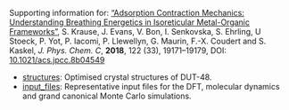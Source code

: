 Supporting information for: [“Adsorption Contraction Mechanics: Understanding Breathing Energetics in Isoreticular Metal-Organic Frameworks”](https://doi.org/10.1021/acs.jpcc.8b04549), S. Krause, J. Evans, V. Bon, I. Senkovska, S. Ehrling, U Stoeck, P. Yot, P. Iacomi, P. Llewellyn, G. Maurin, F.-X. Coudert and S. Kaskel, _J. Phys. Chem. C_, **2018**, 122 (33), 19171–19179, DOI: [10.1021/acs.jpcc.8b04549](https://doi.org/10.1021/acs.jpcc.8b04549)

- [structures](structures): Optimised crystal structures of DUT-48.
- [input_files](input_files): Representative input files for the DFT, molecular dynamics and grand canonical Monte Carlo simulations.
